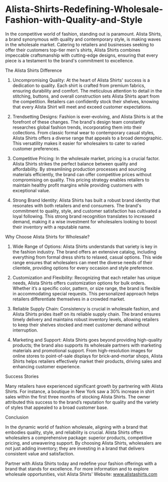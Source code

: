 # Alista-Shirts-Redefining-Wholesale-Fashion-with-Quality-and-Style
In the competitive world of fashion, standing out is paramount. Alista Shirts, a brand synonymous with quality and contemporary style, is making waves in the wholesale market. Catering to retailers and businesses seeking to offer their customers top-tier men's shirts, Alista Shirts combines impeccable craftsmanship with cutting-edge designs, ensuring that every piece is a testament to the brand's commitment to excellence.

The Alista Shirts Difference

1. Uncompromising Quality: At the heart of Alista Shirts' success is a dedication to quality. Each shirt is crafted from premium fabrics, ensuring durability and comfort. The meticulous attention to detail in the stitching, buttons, and overall construction sets Alista Shirts apart from the competition. Retailers can confidently stock their shelves, knowing that every Alista Shirt will meet and exceed customer expectations.

2. Trendsetting Designs: Fashion is ever-evolving, and Alista Shirts is at the forefront of these changes. The brand's design team constantly researches global fashion trends, incorporating them into their collections. From classic formal wear to contemporary casual styles, Alista Shirts offers a diverse range that appeals to a broad demographic. This versatility makes it easier for wholesalers to cater to varied customer preferences.

3. Competitive Pricing: In the wholesale market, pricing is a crucial factor. Alista Shirts strikes the perfect balance between quality and affordability. By streamlining production processes and sourcing materials efficiently, the brand can offer competitive prices without compromising on quality. This pricing strategy enables retailers to maintain healthy profit margins while providing customers with exceptional value.

4. Strong Brand Identity: Alista Shirts has built a robust brand identity that resonates with both retailers and end consumers. The brand's commitment to quality, style, and customer satisfaction has cultivated a loyal following. This strong brand recognition translates to increased demand, making it a wise investment for wholesalers looking to boost their inventory with a reputable name.

Why Choose Alista Shirts for Wholesale?

1. Wide Range of Options: Alista Shirts understands that variety is key in the fashion industry. The brand offers an extensive catalog, including everything from formal dress shirts to relaxed, casual options. This wide range ensures that wholesalers can meet the diverse needs of their clientele, providing options for every occasion and style preference.

2. Customization and Flexibility: Recognizing that each retailer has unique needs, Alista Shirts offers customization options for bulk orders. Whether it’s a specific color, pattern, or size range, the brand is flexible in accommodating special requests. This personalized approach helps retailers differentiate themselves in a crowded market.

3. Reliable Supply Chain: Consistency is crucial in wholesale fashion, and Alista Shirts prides itself on its reliable supply chain. The brand ensures timely delivery and maintains robust inventory levels, allowing retailers to keep their shelves stocked and meet customer demand without interruption.

4. Marketing and Support: Alista Shirts goes beyond providing high-quality products; the brand also supports its wholesale partners with marketing materials and promotional support. From high-resolution images for online stores to point-of-sale displays for brick-and-mortar shops, Alista Shirts helps retailers effectively market their products, driving sales and enhancing customer experience.

Success Stories

Many retailers have experienced significant growth by partnering with Alista Shirts. For instance, a boutique in New York saw a 30% increase in shirt sales within the first three months of stocking Alista Shirts. The owner attributed this success to the brand’s reputation for quality and the variety of styles that appealed to a broad customer base.

Conclusion

In the dynamic world of fashion wholesale, aligning with a brand that embodies quality, style, and reliability is crucial. Alista Shirts offers wholesalers a comprehensive package: superior products, competitive pricing, and unwavering support. By choosing Alista Shirts, wholesalers are not just adding inventory; they are investing in a brand that delivers consistent value and satisfaction.

Partner with Alista Shirts today and redefine your fashion offerings with a brand that stands for excellence. For more information and to explore wholesale opportunities, visit Alista Shirts' Website: www.alistashirts.com
